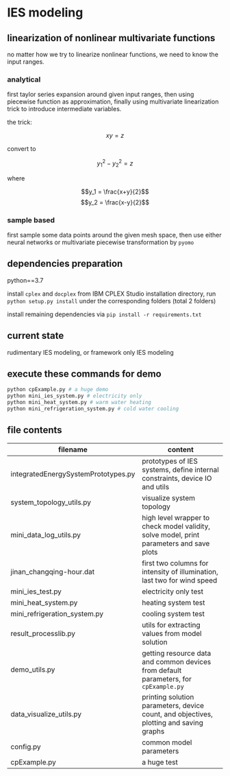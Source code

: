 # IES modeling

## linearization of nonlinear multivariate functions

no matter how we try to linearize nonlinear functions, we need to know the input ranges.

### analytical

first taylor series expansion around given input ranges, then using piecewise function as approximation, finally using multivariate linearization trick to introduce intermediate variables.

the trick:

$$xy=z$$

convert to

$$y_1^2 - y_2^2 = z$$

where

$$y_1 = \frac{x+y}{2}$$
$$y_2 = \frac{x-y}{2}$$

### sample based

first sample some data points around the given mesh space, then use either neural networks or multivariate piecewise transformation by `pyomo`

## dependencies preparation

python==3.7

install `cplex` and `docplex` from IBM CPLEX Studio installation directory, run `python setup.py install` under the corresponding folders (total 2 folders)

install remaining dependencies via `pip install -r requirements.txt`

## current state

rudimentary IES modeling, or framework only IES modeling

## execute these commands for demo

```bash
python cpExample.py # a huge demo
python mini_ies_system.py # electricity only
python mini_heat_system.py # warm water heating
python mini_refrigeration_system.py # cold water cooling
```

## file contents

|filename | content|
|-- | -- |
|integratedEnergySystemPrototypes.py | prototypes of IES systems, define internal constraints, device IO and utils|
|system_topology_utils.py |visualize system topology|
|mini_data_log_utils.py| high level wrapper to check model validity, solve model, print parameters and save plots|
|jinan_changqing-hour.dat| first two columns for intensity of illumination, last two for wind speed|
|mini_ies_test.py| electricity only test |
|mini_heat_system.py | heating system test|
|mini_refrigeration_system.py | cooling system test|
|result_processlib.py| utils for extracting values from model solution|
|demo_utils.py|getting resource data and common devices from default parameters, for `cpExample.py`|
|data_visualize_utils.py|printing solution parameters, device count, and objectives, plotting and saving graphs|
|config.py| common model parameters|
|cpExample.py|a huge test|
